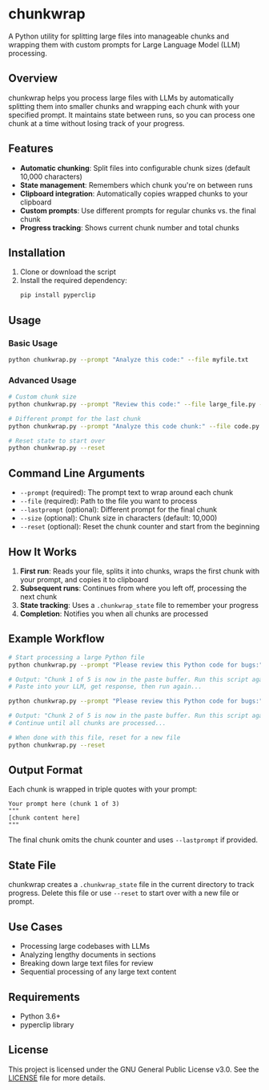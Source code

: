 # chunkwrap

A Python utility for splitting large files into manageable chunks and wrapping them with custom prompts for Large Language Model (LLM) processing.

## Overview

chunkwrap helps you process large files with LLMs by automatically splitting them into smaller chunks and wrapping each chunk with your specified prompt. It maintains state between runs, so you can process one chunk at a time without losing track of your progress.

## Features

- **Automatic chunking**: Split files into configurable chunk sizes (default 10,000 characters)
- **State management**: Remembers which chunk you're on between runs
- **Clipboard integration**: Automatically copies wrapped chunks to your clipboard
- **Custom prompts**: Use different prompts for regular chunks vs. the final chunk
- **Progress tracking**: Shows current chunk number and total chunks

## Installation

1. Clone or download the script
2. Install the required dependency:
   ```bash
   pip install pyperclip
   ```

## Usage

### Basic Usage

```bash
python chunkwrap.py --prompt "Analyze this code:" --file myfile.txt
```

### Advanced Usage

```bash
# Custom chunk size
python chunkwrap.py --prompt "Review this code:" --file large_file.py --size 5000

# Different prompt for the last chunk
python chunkwrap.py --prompt "Analyze this code chunk:" --file code.py --lastprompt "Analyze this final code chunk and provide a summary:"

# Reset state to start over
python chunkwrap.py --reset
```

## Command Line Arguments

- `--prompt` (required): The prompt text to wrap around each chunk
- `--file` (required): Path to the file you want to process
- `--lastprompt` (optional): Different prompt for the final chunk
- `--size` (optional): Chunk size in characters (default: 10,000)
- `--reset` (optional): Reset the chunk counter and start from the beginning

## How It Works

1. **First run**: Reads your file, splits it into chunks, wraps the first chunk with your prompt, and copies it to clipboard
2. **Subsequent runs**: Continues from where you left off, processing the next chunk
3. **State tracking**: Uses a `.chunkwrap_state` file to remember your progress
4. **Completion**: Notifies you when all chunks are processed

## Example Workflow

```bash
# Start processing a large Python file
python chunkwrap.py --prompt "Please review this Python code for bugs:" --file large_script.py

# Output: "Chunk 1 of 5 is now in the paste buffer. Run this script again for the next chunk."
# Paste into your LLM, get response, then run again...

python chunkwrap.py --prompt "Please review this Python code for bugs:" --file large_script.py

# Output: "Chunk 2 of 5 is now in the paste buffer. Run this script again for the next chunk."
# Continue until all chunks are processed...

# When done with this file, reset for a new file
python chunkwrap.py --reset
```

## Output Format

Each chunk is wrapped in triple quotes with your prompt:

```
Your prompt here (chunk 1 of 3)
"""
[chunk content here]
"""
```

The final chunk omits the chunk counter and uses `--lastprompt` if provided.

## State File

chunkwrap creates a `.chunkwrap_state` file in the current directory to track progress. Delete this file or use `--reset` to start over with a new file or prompt.

## Use Cases

- Processing large codebases with LLMs
- Analyzing lengthy documents in sections  
- Breaking down large text files for review
- Sequential processing of any large text content

## Requirements

- Python 3.6+
- pyperclip library

## License
This project is licensed under the GNU General Public License v3.0. See the [LICENSE](LICENSE) file for more details.

